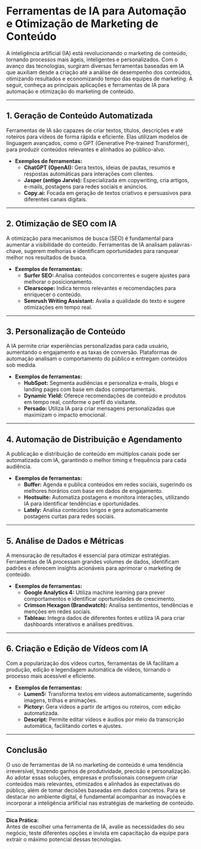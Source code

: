 # Ferramentas de IA para Automação e Otimização de Marketing de Conteúdo

A inteligência artificial (IA) está revolucionando o marketing de conteúdo, tornando processos mais ágeis, inteligentes e personalizados. Com o avanço das tecnologias, surgiram diversas ferramentas baseadas em IA que auxiliam desde a criação até a análise de desempenho dos conteúdos, otimizando resultados e economizando tempo das equipes de marketing. A seguir, conheça as principais aplicações e ferramentas de IA para automação e otimização do marketing de conteúdo.

---

## 1. **Geração de Conteúdo Automatizada**

Ferramentas de IA são capazes de criar textos, títulos, descrições e até roteiros para vídeos de forma rápida e eficiente. Elas utilizam modelos de linguagem avançados, como o GPT (Generative Pre-trained Transformer), para produzir conteúdos relevantes e alinhados ao público-alvo.

- **Exemplos de ferramentas:**
  - **ChatGPT (OpenAI):** Gera textos, ideias de pautas, resumos e respostas automáticas para interações com clientes.
  - **Jasper (antigo Jarvis):** Especializada em copywriting, cria artigos, e-mails, postagens para redes sociais e anúncios.
  - **Copy.ai:** Focada em geração de textos criativos e persuasivos para diferentes canais digitais.

---

## 2. **Otimização de SEO com IA**

A otimização para mecanismos de busca (SEO) é fundamental para aumentar a visibilidade do conteúdo. Ferramentas de IA analisam palavras-chave, sugerem melhorias e identificam oportunidades para ranquear melhor nos resultados de busca.

- **Exemplos de ferramentas:**
  - **Surfer SEO:** Analisa conteúdos concorrentes e sugere ajustes para melhorar o posicionamento.
  - **Clearscope:** Indica termos relevantes e recomendações para enriquecer o conteúdo.
  - **Semrush Writing Assistant:** Avalia a qualidade do texto e sugere otimizações em tempo real.

---

## 3. **Personalização de Conteúdo**

A IA permite criar experiências personalizadas para cada usuário, aumentando o engajamento e as taxas de conversão. Plataformas de automação analisam o comportamento do público e entregam conteúdos sob medida.

- **Exemplos de ferramentas:**
  - **HubSpot:** Segmenta audiências e personaliza e-mails, blogs e landing pages com base em dados comportamentais.
  - **Dynamic Yield:** Oferece recomendações de conteúdo e produtos em tempo real, conforme o perfil do visitante.
  - **Persado:** Utiliza IA para criar mensagens personalizadas que maximizam o impacto emocional.

---

## 4. **Automação de Distribuição e Agendamento**

A publicação e distribuição de conteúdo em múltiplos canais pode ser automatizada com IA, garantindo o melhor timing e frequência para cada audiência.

- **Exemplos de ferramentas:**
  - **Buffer:** Agenda e publica conteúdos em redes sociais, sugerindo os melhores horários com base em dados de engajamento.
  - **Hootsuite:** Automatiza postagens e monitora interações, utilizando IA para identificar tendências e oportunidades.
  - **Lately:** Analisa conteúdos longos e gera automaticamente postagens curtas para redes sociais.

---

## 5. **Análise de Dados e Métricas**

A mensuração de resultados é essencial para otimizar estratégias. Ferramentas de IA processam grandes volumes de dados, identificam padrões e oferecem insights acionáveis para aprimorar o marketing de conteúdo.

- **Exemplos de ferramentas:**
  - **Google Analytics 4:** Utiliza machine learning para prever comportamentos e identificar oportunidades de crescimento.
  - **Crimson Hexagon (Brandwatch):** Analisa sentimentos, tendências e menções em redes sociais.
  - **Tableau:** Integra dados de diferentes fontes e utiliza IA para criar dashboards interativos e análises preditivas.

---

## 6. **Criação e Edição de Vídeos com IA**

Com a popularização dos vídeos curtos, ferramentas de IA facilitam a produção, edição e legendagem automática de vídeos, tornando o processo mais acessível e eficiente.

- **Exemplos de ferramentas:**
  - **Lumen5:** Transforma textos em vídeos automaticamente, sugerindo imagens, trilhas e animações.
  - **Pictory:** Gera vídeos a partir de artigos ou roteiros, com edição automatizada.
  - **Descript:** Permite editar vídeos e áudios por meio da transcrição automática, facilitando cortes e ajustes.

---

## **Conclusão**

O uso de ferramentas de IA no marketing de conteúdo é uma tendência irreversível, trazendo ganhos de produtividade, precisão e personalização. Ao adotar essas soluções, empresas e profissionais conseguem criar conteúdos mais relevantes, otimizados e alinhados às expectativas do público, além de tomar decisões baseadas em dados concretos. Para se destacar no ambiente digital, é fundamental acompanhar as inovações e incorporar a inteligência artificial nas estratégias de marketing de conteúdo.

---

**Dica Prática:**  
Antes de escolher uma ferramenta de IA, avalie as necessidades do seu negócio, teste diferentes opções e invista em capacitação da equipe para extrair o máximo potencial dessas tecnologias.
